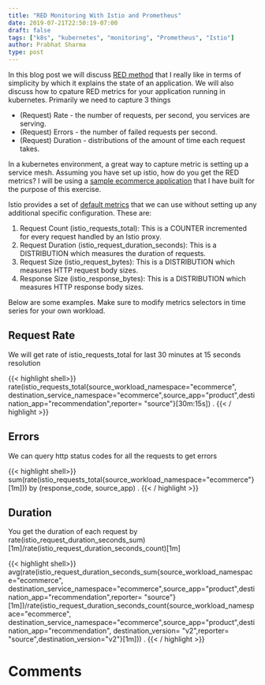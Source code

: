 ```yaml
---
title: "RED Monitoring With Istio and Prometheus"
date: 2019-07-21T22:50:19-07:00
draft: false
tags: ["k8s", "kubernetes", "monitoring", "Prometheus", "Istio"]
author: Prabhat Sharma
type: post
---
```


In this blog post we will discuss [RED method](https://www.weave.works/blog/the-red-method-key-metrics-for-microservices-architecture/) that I really like in terms of simplicity by which it explains the state of an application. We will also discuss how to cpature RED metrics for your application running in kubernetes. Primarily we need to capture 3 things

- (Request) Rate - the number of requests, per second, you services are serving.
- (Request) Errors - the number of failed requests per second.
- (Request) Duration - distributions of the amount of time each request takes.

In a kubernetes environment, a great way to capture metric is setting up a service mesh. Assuming you have set up istio, how do you get the RED metrics? I will be using a [sample ecommerce application](https://github.com/prabhatsharma/ecommerce-microservices) that I have built for the purpose of this exercise.

Istio provides a set of [default metrics](https://istio.io/docs/reference/config/policy-and-telemetry/metrics/) that we can use without setting up any additional specific configuration. These are:

1. Request Count (istio_requests_total): This is a COUNTER incremented for every request handled by an Istio proxy.
1. Request Duration (istio_request_duration_seconds): This is a DISTRIBUTION which measures the duration of requests.
1. Request Size (istio_request_bytes): This is a DISTRIBUTION which measures HTTP request body sizes.
1. Response Size (istio_response_bytes): This is a DISTRIBUTION which measures HTTP response body sizes.

Below are some examples. Make sure to modify metrics selectors in time series for your own workload.

## Request Rate

We will get rate of istio_requests_total for last 30 minutes at 15 seconds resolution

{{< highlight shell>}}
rate(istio_requests_total{source_workload_namespace="ecommerce", destination_service_namespace="ecommerce",source_app="product",destination_app="recommendation",reporter= "source"}[30m:15s])
.
{{< / highlight >}}

## Errors

We can query http status codes for all the requests to get errors

{{< highlight shell>}}
sum(rate(istio_requests_total{source_workload_namespace="ecommerce"}[1m])) by (response_code, source_app)
.
{{< / highlight >}}

## Duration

You get the duration of each request by rate(istio_request_duration_seconds_sum)[1m]/rate(istio_request_duration_seconds_count)[1m]


{{< highlight shell>}}
avg(rate(istio_request_duration_seconds_sum{source_workload_namespace="ecommerce", destination_service_namespace="ecommerce",source_app="product",destination_app="recommendation",reporter= "source"}[1m])/rate(istio_request_duration_seconds_count{source_workload_namespace="ecommerce", destination_service_namespace="ecommerce",source_app="product",destination_app="recommendation", destination_version= "v2",reporter= "source",destination_version="v2"}[1m]))
.
{{< / highlight >}}


# Comments
<div id="commento"></div>
<script src="https://cdn.commento.io/js/commento.js"></script>

